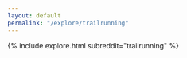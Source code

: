 ```yaml
---
layout: default
permalink: "/explore/trailrunning"
---
```


<link rel="stylesheet" type="text/css" href="/static/css/explore.css">
{% include explore.html subreddit="trailrunning" %}
